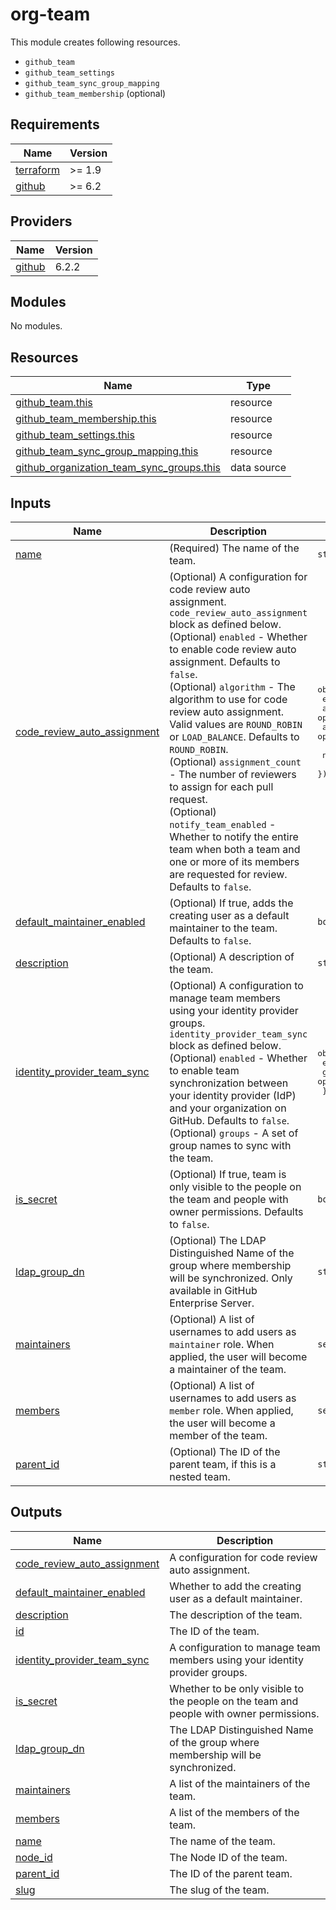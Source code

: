 # org-team

This module creates following resources.

- `github_team`
- `github_team_settings`
- `github_team_sync_group_mapping`
- `github_team_membership` (optional)

<!-- BEGINNING OF PRE-COMMIT-TERRAFORM DOCS HOOK -->
## Requirements

| Name | Version |
|------|---------|
| <a name="requirement_terraform"></a> [terraform](#requirement\_terraform) | >= 1.9 |
| <a name="requirement_github"></a> [github](#requirement\_github) | >= 6.2 |

## Providers

| Name | Version |
|------|---------|
| <a name="provider_github"></a> [github](#provider\_github) | 6.2.2 |

## Modules

No modules.

## Resources

| Name | Type |
|------|------|
| [github_team.this](https://registry.terraform.io/providers/integrations/github/latest/docs/resources/team) | resource |
| [github_team_membership.this](https://registry.terraform.io/providers/integrations/github/latest/docs/resources/team_membership) | resource |
| [github_team_settings.this](https://registry.terraform.io/providers/integrations/github/latest/docs/resources/team_settings) | resource |
| [github_team_sync_group_mapping.this](https://registry.terraform.io/providers/integrations/github/latest/docs/resources/team_sync_group_mapping) | resource |
| [github_organization_team_sync_groups.this](https://registry.terraform.io/providers/integrations/github/latest/docs/data-sources/organization_team_sync_groups) | data source |

## Inputs

| Name | Description | Type | Default | Required |
|------|-------------|------|---------|:--------:|
| <a name="input_name"></a> [name](#input\_name) | (Required) The name of the team. | `string` | n/a | yes |
| <a name="input_code_review_auto_assignment"></a> [code\_review\_auto\_assignment](#input\_code\_review\_auto\_assignment) | (Optional) A configuration for code review auto assignment. `code_review_auto_assignment` block as defined below.<br>    (Optional) `enabled` - Whether to enable code review auto assignment. Defaults to `false`.<br>    (Optional) `algorithm` - The algorithm to use for code review auto assignment. Valid values are `ROUND_ROBIN` or `LOAD_BALANCE`. Defaults to `ROUND_ROBIN`.<br>    (Optional) `assignment_count` - The number of reviewers to assign for each pull request.<br>    (Optional) `notify_team_enabled` - Whether to notify the entire team when both a team and one or more of its members are requested for review. Defaults to `false`. | <pre>object({<br>    enabled          = optional(bool, false)<br>    algorithm        = optional(string, "ROUND_ROBIN")<br>    assignment_count = optional(number)<br><br>    notify_team_enabled = optional(bool, false)<br>  })</pre> | `{}` | no |
| <a name="input_default_maintainer_enabled"></a> [default\_maintainer\_enabled](#input\_default\_maintainer\_enabled) | (Optional) If true, adds the creating user as a default maintainer to the team. Defaults to `false`. | `bool` | `false` | no |
| <a name="input_description"></a> [description](#input\_description) | (Optional) A description of the team. | `string` | `"Managed by Terraform."` | no |
| <a name="input_identity_provider_team_sync"></a> [identity\_provider\_team\_sync](#input\_identity\_provider\_team\_sync) | (Optional) A configuration to manage team members using your identity provider groups. `identity_provider_team_sync` block as defined below.<br>    (Optional) `enabled` - Whether to enable team synchronization between your identity provider (IdP) and your organization on GitHub. Defaults to `false`.<br>    (Optional) `groups` - A set of group names to sync with the team. | <pre>object({<br>    enabled = optional(bool, false)<br>    groups  = optional(set(string), [])<br>  })</pre> | `{}` | no |
| <a name="input_is_secret"></a> [is\_secret](#input\_is\_secret) | (Optional) If true, team is only visible to the people on the team and people with owner permissions. Defaults to `false`. | `bool` | `false` | no |
| <a name="input_ldap_group_dn"></a> [ldap\_group\_dn](#input\_ldap\_group\_dn) | (Optional) The LDAP Distinguished Name of the group where membership will be synchronized. Only available in GitHub Enterprise Server. | `string` | `null` | no |
| <a name="input_maintainers"></a> [maintainers](#input\_maintainers) | (Optional) A list of usernames to add users as `maintainer` role. When applied, the user will become a maintainer of the team. | `set(string)` | `[]` | no |
| <a name="input_members"></a> [members](#input\_members) | (Optional) A list of usernames to add users as `member` role. When applied, the user will become a member of the team. | `set(string)` | `[]` | no |
| <a name="input_parent_id"></a> [parent\_id](#input\_parent\_id) | (Optional) The ID of the parent team, if this is a nested team. | `string` | `null` | no |

## Outputs

| Name | Description |
|------|-------------|
| <a name="output_code_review_auto_assignment"></a> [code\_review\_auto\_assignment](#output\_code\_review\_auto\_assignment) | A configuration for code review auto assignment. |
| <a name="output_default_maintainer_enabled"></a> [default\_maintainer\_enabled](#output\_default\_maintainer\_enabled) | Whether to add the creating user as a default maintainer. |
| <a name="output_description"></a> [description](#output\_description) | The description of the team. |
| <a name="output_id"></a> [id](#output\_id) | The ID of the team. |
| <a name="output_identity_provider_team_sync"></a> [identity\_provider\_team\_sync](#output\_identity\_provider\_team\_sync) | A configuration to manage team members using your identity provider groups. |
| <a name="output_is_secret"></a> [is\_secret](#output\_is\_secret) | Whether to be only visible to the people on the team and people with owner permissions. |
| <a name="output_ldap_group_dn"></a> [ldap\_group\_dn](#output\_ldap\_group\_dn) | The LDAP Distinguished Name of the group where membership will be synchronized. |
| <a name="output_maintainers"></a> [maintainers](#output\_maintainers) | A list of the maintainers of the team. |
| <a name="output_members"></a> [members](#output\_members) | A list of the members of the team. |
| <a name="output_name"></a> [name](#output\_name) | The name of the team. |
| <a name="output_node_id"></a> [node\_id](#output\_node\_id) | The Node ID of the team. |
| <a name="output_parent_id"></a> [parent\_id](#output\_parent\_id) | The ID of the parent team. |
| <a name="output_slug"></a> [slug](#output\_slug) | The slug of the team. |
<!-- END OF PRE-COMMIT-TERRAFORM DOCS HOOK -->
